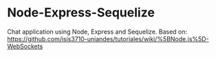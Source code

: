 # Node-Express-Sequelize
Chat application using Node, Express and Sequelize. Based on: https://github.com/isis3710-uniandes/tutoriales/wiki/%5BNode.js%5D-WebSockets
